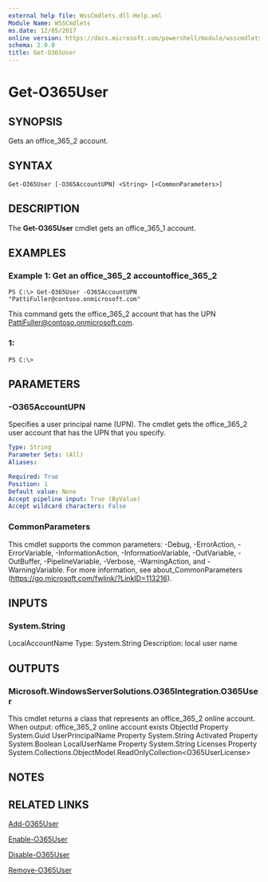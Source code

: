 ```yaml
---
external help file: WssCmdlets.dll-Help.xml
Module Name: WSSCmdlets
ms.date: 12/05/2017
online version: https://docs.microsoft.com/powershell/module/wsscmdlets/get-o365user?view=windowsserver2012r2-ps&wt.mc_id=ps-gethelp
schema: 2.0.0
title: Get-O365User
---
```


# Get-O365User

## SYNOPSIS
Gets an office_365_2 account.

## SYNTAX

```
Get-O365User [-O365AccountUPN] <String> [<CommonParameters>]
```

## DESCRIPTION
The **Get-O365User** cmdlet gets an office_365_1 account.

## EXAMPLES

### Example 1: Get an office_365_2 accountoffice_365_2
```
PS C:\> Get-O365User -O365AccountUPN "PattiFuller@contoso.onmicrosoft.com"
```

This command gets the office_365_2 account that has the UPN PattiFuller@contoso.onmicrosoft.com.

### 1:
```
PS C:\>
```

## PARAMETERS

### -O365AccountUPN
Specifies a user principal name (UPN).
The cmdlet gets the office_365_2 user account that has the UPN that you specify.

```yaml
Type: String
Parameter Sets: (All)
Aliases: 

Required: True
Position: 1
Default value: None
Accept pipeline input: True (ByValue)
Accept wildcard characters: False
```

### CommonParameters
This cmdlet supports the common parameters: -Debug, -ErrorAction, -ErrorVariable, -InformationAction, -InformationVariable, -OutVariable, -OutBuffer, -PipelineVariable, -Verbose, -WarningAction, and -WarningVariable. For more information, see about_CommonParameters (https://go.microsoft.com/fwlink/?LinkID=113216).

## INPUTS

### System.String
LocalAccountName
Type: System.String
Description: local user name

## OUTPUTS

### Microsoft.WindowsServerSolutions.O365Integration.O365User
This cmdlet returns a class that represents an office_365_2 online account.
When output: office_365_2 online account exists
ObjectId Property System.Guid
UserPrincipalName Property System.String
Activated Property System.Boolean
LocalUserName Property System.String
Licenses Property System.Collections.ObjectModel.ReadOnlyCollection\<O365UserLicense\>

## NOTES

## RELATED LINKS

[Add-O365User](./Add-O365User.md)

[Enable-O365User](./Enable-O365User.md)

[Disable-O365User](./Disable-O365User.md)

[Remove-O365User](./Remove-O365User.md)

